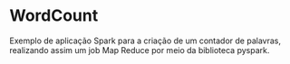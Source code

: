 # WordCount
Exemplo de aplicação Spark para a criação de um contador de palavras, realizando assim um job Map Reduce por meio da biblioteca pyspark.
